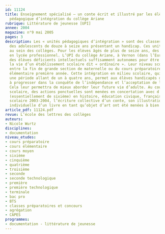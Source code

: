 ```yaml
---
id: 11124
title: Enseignement spécialisé – un conte écrit et illustré par les élèves de l’unité
  pédagogique d’intégration du collège Ariane
rubrique: Littérature de jeunesse [UPI]
annee: 2004
magazine: n°9 mai 2005
pages: 3
description: Les « unités pédagogiques d’intégration » sont des classes accueillant
  des adolescents de douze à seize ans présentant un handicap. Ces unités sont intégrées
  au sein des collèges. Pour les élèves âgés de plus de seize ans, des UPI se trouvent
  en lycée professionnel. L’UPI du collège Ariane, à Vernon (dans l’Eure), accueille
  des élèves déficients intellectuels suffisamment autonomes pour être intégrés à
  la vie d’un établissement scolaire dit « ordinaire ». Leur niveau scolaire se situe
  entre la fin de grande section de maternelle ou du cours préparatoire et le cours
  élémentaire première année. Cette intégration en milieu scolaire, qui s’étend sur
  une période allant de un à quatre ans, permet aux élèves handicapés de continuer
  à progresser dans la conquête de l’indépendance et l’acceptation de la vie en collectivité.
  Cela leur permettra de mieux aborder leur future vie d’adulte. Au cours de l’année
  scolaire, des actions ponctuelles sont menées en concertation avec d’autres classes
  (essentiellement de sixième) en histoire, éducation civique, français. Durant l’année
  scolaire 2003-2004, l’écriture collective d’un conte, son illustration et la réalisation
  individuelle d’un livre en tant qu’objet d’art ont été menées à bien.
article_pdf: 11124.pdf
revue: L’école des lettres des collèges
auteurs:
- Nicole Wurtz
disciplines:
- documentation
niveau_etudes:
- cours préparatoire
- cours élémentaire
- cours moyen
- sixième
- cinquième
- quatrième
- troisième
- seconde
- seconde technologique
- première
- première technologique
- terminale
- bac pro
- BTS
- classes préparatoires et concours
- agrégation
- CAPES
programmes:
- documentation - littérature de jeunesse
---
```

